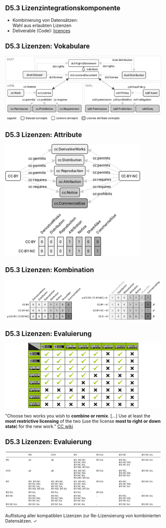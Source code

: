 ## D5.3 Lizenzintegrationskomponente

- Kombinierung von Datensätzen:  
  Wahl aus erlaubten Lizenzen
- Deliverable (Code): [licences](https://github.com/projekt-opal/licenses)

## D5.3 Lizenzen: Vokabulare

![](../Medien/AP5.3-licenses.png)

## D5.3 Lizenzen: Attribute

![](../Medien/AP5.3-cc-mapping.png)

## D5.3 Lizenzen: Kombination

![](../Medien/AP5.3-cc-combination.png)

## D5.3 Lizenzen: Evaluierung

![](../Medien/AP5.3-CC-LicenseCompatibilityChart.png)

"Choose two works you wish to **combine or remix**. [...] Use at least the **most restrictive licensing** of the two (use the license **most to right or down state**) for the new work."
[CC wiki](https://wiki.creativecommons.org/index.php?title=Wiki/cc_license_compatibility&oldid=70058)

## D5.3 Lizenzen: Evaluierung

![](../Medien/AP5.3-Evaluierung.png)

Auflistung aller kompatiblen Lizenzen zur Re-Lizensierung von kombinierten Datensätzen. ✓

